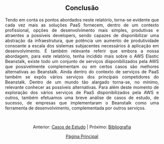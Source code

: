 <h2 align="center"> Conclusão </h2>
<div align="justify">


Tendo em conta os pontos abordados neste relatório, torna-se evidente que cada vez mais as soluções PaaS fornecem, dentro de um contexto profissional, opções de desenvolvimento mais simples, produtivas e atraentes a possíveis developers, sendo capazes de disponibilizar uma abstração da infraestrutura, que potência um aumento de produtividade consoante a escala dos sistemas subjacentes necessários à aplicação em desenvolvimento. É também relevante referir que embora a nossa abordagem, para este relatório, tenha incidido mais sobre o AWS Elastic Beanstalk, existe todo um conjunto de serviços disponibilizados pela AWS que possivelmente complementam ou em certos casos são melhores alternativas ao Beanstalk. Ainda dentro do contexto de serviços de PaaS também se expôs vários serviços dos principais competidores do Beanstalk. Dentro de um mundo tão alargado torna-se, no mínimo, relevante conhecer as possíveis alternativas. Para além deste momento de exploração dos vários serviços de PaaS disponibilizados pela AWS e outros, também efetuamos uma breve análise de casos de estudo, de sucesso, de empresas que implementaram o Beanstalk como uma ferramenta de desenvolvimento, complementada por outros serviços. 

<br>
<div align="center">
<p>Anterior: <a href="https://github.com/MrBen777/Trabalho_PaaS_Grupo_4/blob/main/Componentes/CasosDeEstudo.md">Casos de Estudo<a> | Próximo: <a href="https://github.com/MrBen777/Trabalho_PaaS_Grupo_4/blob/main/Componentes/Bibliografia.md">Bibliografia</a></p>
<p><a href="https://github.com/MrBen777/Trabalho_PaaS_Grupo_4/blob/main/README.md">Página Principal</a></p>
</div>
</div>
